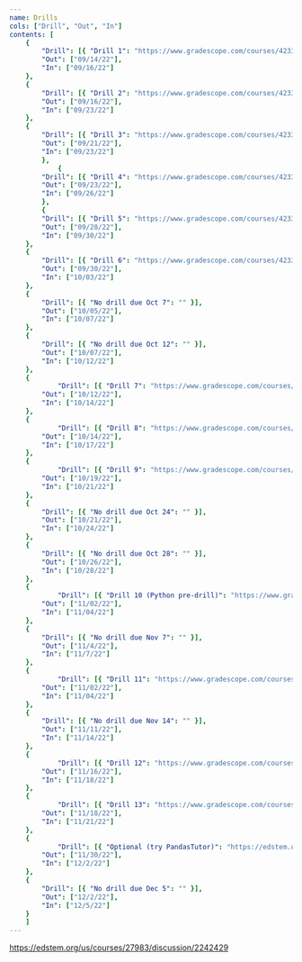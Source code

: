 ```yaml
---
name: Drills
cols: ["Drill", "Out", "In"]
contents: [
	{
		"Drill": [{ "Drill 1": "https://www.gradescope.com/courses/423395/assignments/2206476" }],
		"Out": ["09/14/22"],
		"In": ["09/16/22"]
	},
	{
		"Drill": [{ "Drill 2": "https://www.gradescope.com/courses/423395/assignments/2206522" }],
		"Out": ["09/16/22"],
		"In": ["09/23/22"]
	},
	{
		"Drill": [{ "Drill 3": "https://www.gradescope.com/courses/423395/assignments/2206520" }],
		"Out": ["09/21/22"],
		"In": ["09/23/22"]
		},
			{
		"Drill": [{ "Drill 4": "https://www.gradescope.com/courses/423395/assignments/2206516" }],
		"Out": ["09/23/22"],
		"In": ["09/26/22"]
		},
		{
		"Drill": [{ "Drill 5": "https://www.gradescope.com/courses/423395/assignments/2206515" }],
		"Out": ["09/28/22"],
		"In": ["09/30/22"]
	},
	{
		"Drill": [{ "Drill 6": "https://www.gradescope.com/courses/423395/assignments/2206481" }],
		"Out": ["09/30/22"],
		"In": ["10/03/22"]
	},
	{
		"Drill": [{ "No drill due Oct 7": "" }],
		"Out": ["10/05/22"],
		"In": ["10/07/22"]
	},
	{
		"Drill": [{ "No drill due Oct 12": "" }],
		"Out": ["10/07/22"],
		"In": ["10/12/22"]
	},
	{
	        "Drill": [{ "Drill 7": "https://www.gradescope.com/courses/423395/assignments/2206512" }],
		"Out": ["10/12/22"],
		"In": ["10/14/22"]
	},
	{
	        "Drill": [{ "Drill 8": "https://www.gradescope.com/courses/423395/assignments/2206511" }],
		"Out": ["10/14/22"],
		"In": ["10/17/22"]
	},
	{
	        "Drill": [{ "Drill 9": "https://www.gradescope.com/courses/423395/assignments/2206508" }],
		"Out": ["10/19/22"],
		"In": ["10/21/22"]
	},
	{
		"Drill": [{ "No drill due Oct 24": "" }],
		"Out": ["10/21/22"],
		"In": ["10/24/22"]
	},
	{
		"Drill": [{ "No drill due Oct 28": "" }],
		"Out": ["10/26/22"],
		"In": ["10/28/22"]
	},
	{
	        "Drill": [{ "Drill 10 (Python pre-drill)": "https://www.gradescope.com/courses/423395/assignments/2405187" }],
		"Out": ["11/02/22"],
		"In": ["11/04/22"]
	},
	{
		"Drill": [{ "No drill due Nov 7": "" }],
		"Out": ["11/4/22"],
		"In": ["11/7/22"]
	},
	{
	        "Drill": [{ "Drill 11": "https://www.gradescope.com/courses/423395/assignments/2424505" }],
		"Out": ["11/02/22"],
		"In": ["11/04/22"]
	},
	{
		"Drill": [{ "No drill due Nov 14": "" }],
		"Out": ["11/11/22"],
		"In": ["11/14/22"]
	},
	{
	        "Drill": [{ "Drill 12": "https://www.gradescope.com/courses/423395/assignments/2206525" }],
		"Out": ["11/16/22"],
		"In": ["11/18/22"]
	},
	{
	        "Drill": [{ "Drill 13": "https://www.gradescope.com/courses/423395/assignments/2449931" }],
		"Out": ["11/18/22"],
		"In": ["11/21/22"]
	},
	{
	        "Drill": [{ "Optional (try PandasTutor)": "https://edstem.org/us/courses/27983/discussion/2242429" }],
		"Out": ["11/30/22"],
		"In": ["12/2/22"]
	},
	{
		"Drill": [{ "No drill due Dec 5": "" }],
		"Out": ["12/2/22"],
		"In": ["12/5/22"]
	}
	]
---
```


https://edstem.org/us/courses/27983/discussion/2242429
